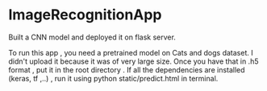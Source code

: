 # ImageRecognitionApp
Built a CNN model and deployed it on flask server.

To run this app , you need a pretrained model on Cats and dogs dataset. I didn't upload it because it was of very large size.
Once you have that in .h5 format , put it in the root directory . 
If all the dependencies are installed (keras, tf ,..) , run it using python static/predict.html in terminal.
